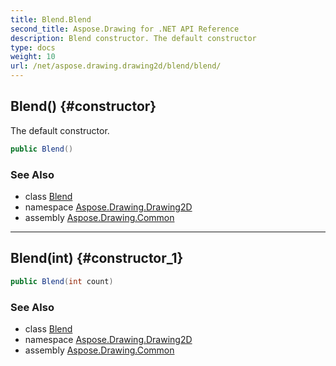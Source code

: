 ```yaml
---
title: Blend.Blend
second_title: Aspose.Drawing for .NET API Reference
description: Blend constructor. The default constructor
type: docs
weight: 10
url: /net/aspose.drawing.drawing2d/blend/blend/
---
```

## Blend() {#constructor}

The default constructor.

```csharp
public Blend()
```

### See Also

* class [Blend](../)
* namespace [Aspose.Drawing.Drawing2D](../../blend/)
* assembly [Aspose.Drawing.Common](../../../)

---

## Blend(int) {#constructor_1}

```csharp
public Blend(int count)
```

### See Also

* class [Blend](../)
* namespace [Aspose.Drawing.Drawing2D](../../blend/)
* assembly [Aspose.Drawing.Common](../../../)


